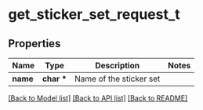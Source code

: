 # get_sticker_set_request_t

## Properties
Name | Type | Description | Notes
------------ | ------------- | ------------- | -------------
**name** | **char \*** | Name of the sticker set | 

[[Back to Model list]](../README.md#documentation-for-models) [[Back to API list]](../README.md#documentation-for-api-endpoints) [[Back to README]](../README.md)


